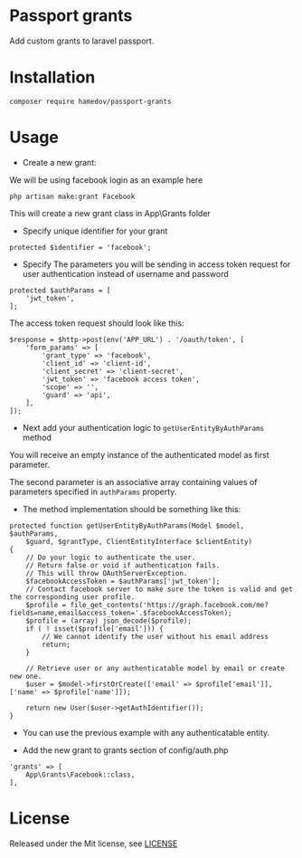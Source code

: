 # Passport grants
Add custom grants to laravel passport.

# Installation
`composer require hamedov/passport-grants`

# Usage

- Create a new grant:

We will be using facebook login as an example here
```
php artisan make:grant Facebook
```

This will create a new grant class in App\Grants folder

- Specify unique identifier for your grant
```
protected $identifier = 'facebook';
```
- Specify The parameters you will be sending in access token request for user authentication instead of username and password
```
protected $authParams = [
    'jwt_token',
];
```
The access token request should look like this:
```
$response = $http->post(env('APP_URL') . '/oauth/token', [
    'form_params' => [
        'grant_type' => 'facebook',
        'client_id' => 'client-id',
        'client_secret' => 'client-secret',
        'jwt_token' => 'facebook access token',
        'scope' => '',
        'guard' => 'api',
    ],
]);
```

- Next add your authentication logic to `getUserEntityByAuthParams` method

You will receive an empty instance of the authenticated model as first parameter.

The second parameter is an associative array containing values of parameters specified in `authParams` property.

- The method implementation should be something like this:
```
protected function getUserEntityByAuthParams(Model $model, $authParams,
    $guard, $grantType, ClientEntityInterface $clientEntity)
{
    // Do your logic to authenticate the user.
    // Return false or void if authentication fails.
    // This will throw OAuthServerException.
    $facebookAccessToken = $authParams['jwt_token'];
    // Contact facebook server to make sure the token is valid and get the corresponding user profile.
    $profile = file_get_contents('https://graph.facebook.com/me?fields=name,email&access_token='.$facebookAccessToken);
    $profile = (array) json_decode($profile);
    if ( ! isset($profile['email'])) {
        // We cannot identify the user without his email address
        return;
    }
    
    // Retrieve user or any authenticatable model by email or create new one.
    $user = $model->firstOrCreate(['email' => $profile['email']], ['name' => $profile['name']]);

    return new User($user->getAuthIdentifier());
}
```

- You can use the previous example with any authenticatable entity.

- Add the new grant to grants section of config/auth.php
```
'grants' => [
    App\Grants\Facebook::class,
],
```

# License
Released under the Mit license, see [LICENSE](https://github.com/hamedov93/passport-multiauth/blob/master/LICENSE)
